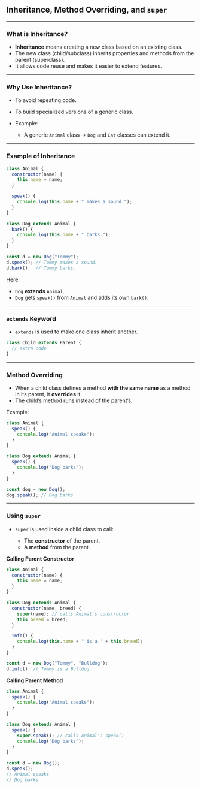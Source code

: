 ## **Inheritance, Method Overriding, and `super`**

---

### What is Inheritance?

* **Inheritance** means creating a new class based on an existing class.
* The new class (child/subclass) inherits properties and methods from the parent (superclass).
* It allows code reuse and makes it easier to extend features.

---

### Why Use Inheritance?

* To avoid repeating code.
* To build specialized versions of a generic class.
* Example:

  * A generic `Animal` class → `Dog` and `Cat` classes can extend it.

---

### Example of Inheritance

```javascript
class Animal {
  constructor(name) {
    this.name = name;
  }

  speak() {
    console.log(this.name + " makes a sound.");
  }
}

class Dog extends Animal {
  bark() {
    console.log(this.name + " barks.");
  }
}

const d = new Dog("Tommy");
d.speak(); // Tommy makes a sound.
d.bark();  // Tommy barks.
```

Here:

* `Dog` **extends** `Animal`.
* `Dog` gets `speak()` from `Animal` and adds its own `bark()`.

---

### `extends` Keyword

* `extends` is used to make one class inherit another.

```javascript
class Child extends Parent {
  // extra code
}
```

---

### Method Overriding

* When a child class defines a method **with the same name** as a method in its parent, it **overrides** it.
* The child’s method runs instead of the parent’s.

Example:

```javascript
class Animal {
  speak() {
    console.log("Animal speaks");
  }
}

class Dog extends Animal {
  speak() {
    console.log("Dog barks");
  }
}

const dog = new Dog();
dog.speak(); // Dog barks
```

---

### Using `super`

* `super` is used inside a child class to call:

  * The **constructor** of the parent.
  * A **method** from the parent.

**Calling Parent Constructor**

```javascript
class Animal {
  constructor(name) {
    this.name = name;
  }
}

class Dog extends Animal {
  constructor(name, breed) {
    super(name); // calls Animal's constructor
    this.breed = breed;
  }

  info() {
    console.log(this.name + " is a " + this.breed);
  }
}

const d = new Dog("Tommy", "Bulldog");
d.info(); // Tommy is a Bulldog
```

**Calling Parent Method**

```javascript
class Animal {
  speak() {
    console.log("Animal speaks");
  }
}

class Dog extends Animal {
  speak() {
    super.speak(); // calls Animal's speak()
    console.log("Dog barks");
  }
}

const d = new Dog();
d.speak();
// Animal speaks
// Dog barks
```
